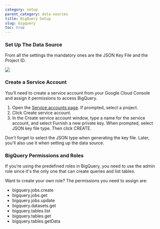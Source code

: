 ```yaml
---
category: setup
parent_category: data-sources
title: BigQuery Setup
slug: bigquery
toc: true
---
```


### Set Up The Data Source

From all the settings the mandatory ones are the JSON Key File and the Project
ID.

![](/assets/images/docs/gitbook/bigquery_mandatories.PNG)

### Create a Service Account

You'll need to create a service account from your Google Cloud Console and
assign it permissions to access BigQuery.

1. Open the [Service accounts page](https://console.developers.google.com/permissions/serviceaccounts). If prompted, select a project. 
2. Click Create service account. 
3. In the Create service account window, type a name for the service account, and select Furnish a new private key. When prompted, select JSON key file type. Then click CREATE.

Don't forget to select the JSON type when generating the key file.  Later,
you'll also use it when setting up the data source.

### BigQuery Permissions and Roles

If you’re using the predefined roles in BigQuery, you need to use the admin
role since it's the only one that can create queries and list tables.

Want to create your own role? The permissions you need to assign are:

  * bigquery.jobs.create
  * bigquery.jobs.get
  * bigquery.jobs.update
  * bigquery.datasets.get
  * bigquery.tables.list
  * bigquery.tables.get
  * bigquery.tables.getData
